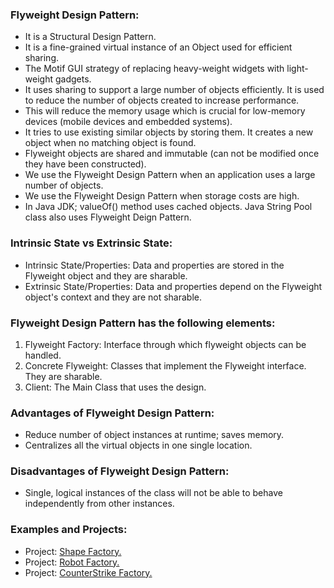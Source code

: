 ### Flyweight Design Pattern:
- It is a Structural Design Pattern. 
- It is a fine-grained virtual instance of an Object used for efficient sharing.
- The Motif GUI strategy of replacing heavy-weight widgets with light-weight gadgets.
- It uses sharing to support a large number of objects efficiently. It is used to reduce the number of objects created to increase performance.
- This will reduce the memory usage which is crucial for low-memory devices (mobile devices and embedded systems).		
- It tries to use existing similar objects by storing them. It creates a new object when no matching object is found.
- Flyweight objects are shared and immutable (can not be modified once they have been constructed).
- We use the Flyweight Design Pattern when an application uses a large number of objects.
- We use the Flyweight Design Pattern when storage costs are high.
- In Java JDK; valueOf() method uses cached objects. Java String Pool class also uses Flyweight Deign Pattern. 
	
	
### Intrinsic State vs Extrinsic State: 
- Intrinsic State/Properties: Data and properties are stored in the Flyweight object and they are sharable.
- Extrinsic State/Properties: Data and properties depend on the Flyweight object's context and they are not sharable.

		
### Flyweight Design Pattern has the following elements:
1. Flyweight Factory: Interface through which flyweight objects can be handled.
2. Concrete Flyweight: Classes that implement the Flyweight interface. They are sharable.
3. Client: The Main Class that uses the design.


### Advantages of Flyweight Design Pattern:
- Reduce number of object instances at runtime; saves memory.
- Centralizes all the virtual objects in one single location.


### Disadvantages of Flyweight Design Pattern:
- Single, logical instances of the class will not be able to behave independently from other instances.
	
	
### Examples and Projects:
- Project:	[Shape Factory.](/src/main/java/structuralDesignPatterns/flyweightDesignPattern/projectShapeFactory/Main/Main.java)		
- Project:	[Robot Factory.](/src/main/java/structuralDesignPatterns/flyweightDesignPattern/projectRobotFactory/Main/Main.java)
- Project:	[CounterStrike Factory.](/src/main/java/structuralDesignPatterns/flyweightDesignPattern/projectCounterStrikeFactory/Client/CounterStrikeClient.java)